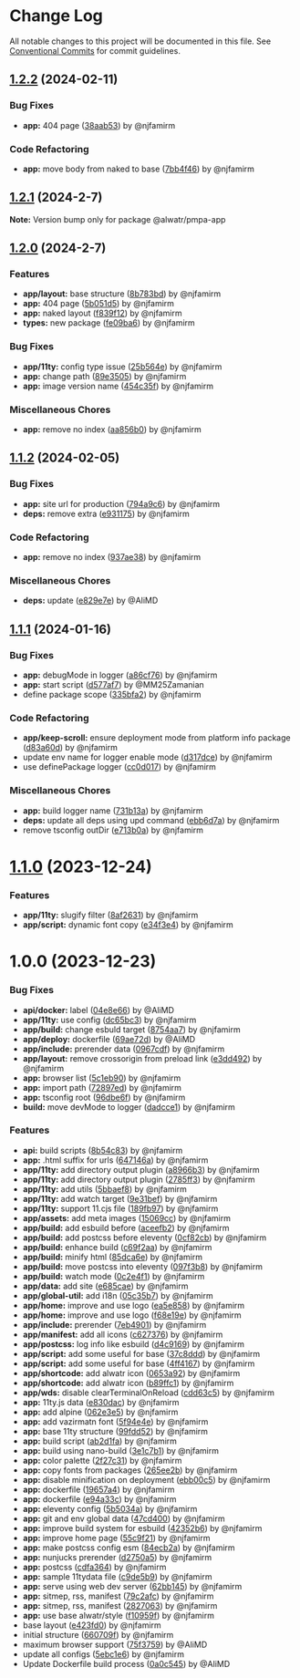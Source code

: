 # Change Log

All notable changes to this project will be documented in this file.
See [Conventional Commits](https://conventionalcommits.org) for commit guidelines.

## [1.2.2](https://github.com/Alwatr/pmpa/compare/v1.2.1...v1.2.2) (2024-02-11)

### Bug Fixes

* **app:** 404 page ([38aab53](https://github.com/Alwatr/pmpa/commit/38aab53ead4c4d37be7dc034482be3920f400fe3)) by @njfamirm

### Code Refactoring

* **app:** move body from naked to base ([7bb4f46](https://github.com/Alwatr/pmpa/commit/7bb4f4667edb782015d3d9fd8870d290d6e1bf21)) by @njfamirm

## [1.2.1](https://github.com/Alwatr/pmpa/compare/v1.2.0...v1.2.1) (2024-2-7)

**Note:** Version bump only for package @alwatr/pmpa-app

## [1.2.0](https://github.com/Alwatr/pmpa/compare/v1.1.2...v1.2.0) (2024-2-7)

### Features

* **app/layout:** base structure ([8b783bd](https://github.com/Alwatr/pmpa/commit/8b783bd350220eadbc738ec6cd460e5a5328943f)) by @njfamirm
* **app:** 404 page ([5b051d5](https://github.com/Alwatr/pmpa/commit/5b051d5bd63d8973860adc54b80395899bef701e)) by @njfamirm
* **app:** naked layout ([f839f12](https://github.com/Alwatr/pmpa/commit/f839f12a8590ed960f92a13f07c0c93c1a401061)) by @njfamirm
* **types:** new package ([fe09ba6](https://github.com/Alwatr/pmpa/commit/fe09ba61bc554eb5f595297fcd2bb9e313f6d646)) by @njfamirm

### Bug Fixes

* **app/11ty:** config type issue ([25b564e](https://github.com/Alwatr/pmpa/commit/25b564ef0be48cbeef7c77c02ead2ff22a44396c)) by @njfamirm
* **app:** change path ([89e3505](https://github.com/Alwatr/pmpa/commit/89e35052284e8d081807fa6c5e0a54d19499b02e)) by @njfamirm
* **app:** image version name ([454c35f](https://github.com/Alwatr/pmpa/commit/454c35fb338041b486d8158736d5c587dc525e4a)) by @njfamirm

### Miscellaneous Chores

* **app:** remove no index ([aa856b0](https://github.com/Alwatr/pmpa/commit/aa856b0a47c78c567b107b9d59785de895dbd0fe)) by @njfamirm

## [1.1.2](https://github.com/Alwatr/pmpa/compare/v1.1.1...v1.1.2) (2024-02-05)

### Bug Fixes

* **app:** site url for production ([794a9c6](https://github.com/Alwatr/pmpa/commit/794a9c6663632cf5607104c1e7015c49e8bf8496)) by @njfamirm
* **deps:** remove extra ([e931175](https://github.com/Alwatr/pmpa/commit/e931175a758a9c51f7e2c0a1607afc3fefe1b53c)) by @njfamirm

### Code Refactoring

* **app:** remove no index ([937ae38](https://github.com/Alwatr/pmpa/commit/937ae38f02440150bfc13f3d6e63de9e7015580d)) by @njfamirm

### Miscellaneous Chores

* **deps:** update ([e829e7e](https://github.com/Alwatr/pmpa/commit/e829e7ec56dd8d38de9a6fbd3618efa8cb655465)) by @AliMD

## [1.1.1](https://github.com/Alwatr/pmpa/compare/v1.1.0...v1.1.1) (2024-01-16)

### Bug Fixes

- **app:** debugMode in logger ([a86cf76](https://github.com/Alwatr/pmpa/commit/a86cf76bbbbe9b669b64703f66342876dcb7a7d7)) by @njfamirm
- **app:** start script ([d577af7](https://github.com/Alwatr/pmpa/commit/d577af7fd4064e76ccac82afd9a0242952015a38)) by @MM25Zamanian
- define package scope ([335bfa2](https://github.com/Alwatr/pmpa/commit/335bfa29f9330bbbaebeffa17fbe038336e13ae6)) by @njfamirm

### Code Refactoring

- **app/keep-scroll:** ensure deployment mode from platform info package ([d83a60d](https://github.com/Alwatr/pmpa/commit/d83a60d4bd81a887a7e0ad3d9c56f92215087378)) by @njfamirm
- update env name for logger enable mode ([d317dce](https://github.com/Alwatr/pmpa/commit/d317dce979a3b5cb311a44c787f5ff077e9f6c80)) by @njfamirm
- use definePackage logger ([cc0d017](https://github.com/Alwatr/pmpa/commit/cc0d017b11644c501080f708785ab80fcc476f23)) by @njfamirm

### Miscellaneous Chores

- **app:** build logger name ([731b13a](https://github.com/Alwatr/pmpa/commit/731b13ad5ec5598f9396344af190ca043c8e0872)) by @njfamirm
- **deps:** update all deps using upd command ([ebb6d7a](https://github.com/Alwatr/pmpa/commit/ebb6d7aa0115706d42009f770c76f9a40d31db09)) by @njfamirm
- remove tsconfig outDir ([e713b0a](https://github.com/Alwatr/pmpa/commit/e713b0a48ace5b1ea9185e7fff42f240af40c0f4)) by @njfamirm

# [1.1.0](https://github.com/Alwatr/pmpa/compare/v1.0.0...v1.1.0) (2023-12-24)

### Features

- **app/11ty:** slugify filter ([8af2631](https://github.com/Alwatr/pmpa/commit/8af26310b687e518d9d42c01187fef2438e15707)) by @njfamirm
- **app/script:** dynamic font copy ([e34f3e4](https://github.com/Alwatr/pmpa/commit/e34f3e49149497053b4874e3eef5cb1b1b47e052)) by @njfamirm

# 1.0.0 (2023-12-23)

### Bug Fixes

- **api/docker:** label ([04e8e66](https://github.com/Alwatr/pmpa/commit/04e8e666914c65f364cdcc16d7604461d2cc9f79)) by @AliMD
- **app/11ty:** use config ([dc65bc3](https://github.com/Alwatr/pmpa/commit/dc65bc30417fc7438cd6a8d7bcf5c5cc3825f57a)) by @njfamirm
- **app/build:** change esbuld target ([8754aa7](https://github.com/Alwatr/pmpa/commit/8754aa784780bad705c5f858e34471af5999cb9b)) by @njfamirm
- **app/deploy:** dockerfile ([69ae72d](https://github.com/Alwatr/pmpa/commit/69ae72d8528a64edf83ff417090e922703875b19)) by @AliMD
- **app/include:** prerender data ([0967cdf](https://github.com/Alwatr/pmpa/commit/0967cdf5626f85cd66203566bb4f97d54e8a031d)) by @njfamirm
- **app/layout:** remove crossorigin from preload link ([e3dd492](https://github.com/Alwatr/pmpa/commit/e3dd492bd5b0b9c3573b6d57c3cb037400762a0b)) by @njfamirm
- **app:** browser list ([5c1eb90](https://github.com/Alwatr/pmpa/commit/5c1eb903f5f369caef04c340c80ccc64a5242f31)) by @njfamirm
- **app:** import path ([72897ed](https://github.com/Alwatr/pmpa/commit/72897ed7923b5e4ca522c28d5f0c24a841f1e183)) by @njfamirm
- **app:** tsconfig root ([96dbe6f](https://github.com/Alwatr/pmpa/commit/96dbe6fe23dde862a2078483179f63f7b704bc3c)) by @njfamirm
- **build:** move devMode to logger ([dadcce1](https://github.com/Alwatr/pmpa/commit/dadcce168c21640b182cc50924850df9ccae4063)) by @njfamirm

### Features

- **api:** build scripts ([8b54c83](https://github.com/Alwatr/pmpa/commit/8b54c8382fced0798e3fb48788da7db22f5ebe74)) by @njfamirm
- **app:** .html suffix for urls ([647146a](https://github.com/Alwatr/pmpa/commit/647146ab1f65dcfaf03d3a0486e244ef1fe3526e)) by @njfamirm
- **app/11ty:** add directory output plugin ([a8966b3](https://github.com/Alwatr/pmpa/commit/a8966b3b06f1d90199143b1c57f969be584572d5)) by @njfamirm
- **app/11ty:** add directory output plugin ([2785ff3](https://github.com/Alwatr/pmpa/commit/2785ff3673777ae7731158f4f3fe01b7feb58df2)) by @njfamirm
- **app/11ty:** add utils ([5bbaef8](https://github.com/Alwatr/pmpa/commit/5bbaef867638a6513ce4d6f5c4a0b57b3948923c)) by @njfamirm
- **app/11ty:** add watch target ([9e31bef](https://github.com/Alwatr/pmpa/commit/9e31bef1c4adfb719be46947082b18150dd84532)) by @njfamirm
- **app/11ty:** support 11.cjs file ([189fb97](https://github.com/Alwatr/pmpa/commit/189fb979ea73ff5ce1c3d994f0f62e610dd2c485)) by @njfamirm
- **app/assets:** add meta images ([15069cc](https://github.com/Alwatr/pmpa/commit/15069ccd70577885c50d9b34b483443dd3e8e374)) by @njfamirm
- **app/build:** add esbuild before ([aceefb2](https://github.com/Alwatr/pmpa/commit/aceefb29a3802b0edbf09c63d6a81aa48d5d190c)) by @njfamirm
- **app/build:** add postcss before eleventy ([0cf82cb](https://github.com/Alwatr/pmpa/commit/0cf82cb8af84d21a29108eb01bb26ef25cf0afdf)) by @njfamirm
- **app/build:** enhance build ([c69f2aa](https://github.com/Alwatr/pmpa/commit/c69f2aa5da8639467a2711b7e0e47a833a2ba1e9)) by @njfamirm
- **app/build:** minify html ([85dca6e](https://github.com/Alwatr/pmpa/commit/85dca6e493da2378065a5c44602d322a7af2fba4)) by @njfamirm
- **app/build:** move postcss into eleventy ([097f3b8](https://github.com/Alwatr/pmpa/commit/097f3b8935241562c53ee8a81f0aa00c5ad6d0cc)) by @njfamirm
- **app/build:** watch mode ([0c2e4f1](https://github.com/Alwatr/pmpa/commit/0c2e4f111de023459e299819b0cc8bc66ebb1cd1)) by @njfamirm
- **app/data:** add site ([e685cae](https://github.com/Alwatr/pmpa/commit/e685cae5cf09a3619efa2a7b19567d1711c21d95)) by @njfamirm
- **app/global-util:** add i18n ([05c35b7](https://github.com/Alwatr/pmpa/commit/05c35b7d15f79acf26ddd15f05c104358c7c099c)) by @njfamirm
- **app/home:** improve and use logo ([ea5e858](https://github.com/Alwatr/pmpa/commit/ea5e858f81e98561c11d5a57bfc1aed1121c3ef5)) by @njfamirm
- **app/home:** improve and use logo ([f68e19e](https://github.com/Alwatr/pmpa/commit/f68e19e1dc6f540eb259ac072141c741efa7c19d)) by @njfamirm
- **app/include:** prerender ([7eb4901](https://github.com/Alwatr/pmpa/commit/7eb49011898415cc323a8017b55c3c25b3672ee3)) by @njfamirm
- **app/manifest:** add all icons ([c627376](https://github.com/Alwatr/pmpa/commit/c62737607a8873306d798e98335abf087946acb6)) by @njfamirm
- **app/postcss:** log info like esbuild ([d4c9169](https://github.com/Alwatr/pmpa/commit/d4c9169044af4b7df0c5c33b0b15a0942b60df39)) by @njfamirm
- **app/script:** add some useful for base ([37c8ddd](https://github.com/Alwatr/pmpa/commit/37c8ddd36c78f33c906cc825cf3c144fad49691c)) by @njfamirm
- **app/script:** add some useful for base ([4ff4167](https://github.com/Alwatr/pmpa/commit/4ff4167065f5ccb0e9b038df7954834f6000fe04)) by @njfamirm
- **app/shortcode:** add alwatr icon ([0653a92](https://github.com/Alwatr/pmpa/commit/0653a92bb90de6cb1d4c31903de618f392314eff)) by @njfamirm
- **app/shortcode:** add alwatr icon ([b89ffc1](https://github.com/Alwatr/pmpa/commit/b89ffc1f8ae81224dc04edfbecb9a0751de8d547)) by @njfamirm
- **app/wds:** disable clearTerminalOnReload ([cdd63c5](https://github.com/Alwatr/pmpa/commit/cdd63c54dc6357c1e199628b8b74a539dec379b7)) by @njfamirm
- **app:** 11ty.js data ([e830dac](https://github.com/Alwatr/pmpa/commit/e830dac10052661b7e466f46459945fc2351a929)) by @njfamirm
- **app:** add alpine ([062e3e5](https://github.com/Alwatr/pmpa/commit/062e3e570ed7d10ef36251bfb584c5fe64d3690d)) by @njfamirm
- **app:** add vazirmatn font ([5f94e4e](https://github.com/Alwatr/pmpa/commit/5f94e4e91c10e9bb95a3affb8d95998c349c5c02)) by @njfamirm
- **app:** base 11ty structure ([99fdd52](https://github.com/Alwatr/pmpa/commit/99fdd52021cb4f62006a8c642543acf7207b8fca)) by @njfamirm
- **app:** build script ([ab2d1fa](https://github.com/Alwatr/pmpa/commit/ab2d1fa8728a95b717c80d8fe36f9ea5984fbc0c)) by @njfamirm
- **app:** build using nano-build ([3e1c7b1](https://github.com/Alwatr/pmpa/commit/3e1c7b13f44a3933d8e9d11fdf8bde95379bc583)) by @njfamirm
- **app:** color palette ([2f27c31](https://github.com/Alwatr/pmpa/commit/2f27c31772dd5bd8480140855d879066dfe111e8)) by @njfamirm
- **app:** copy fonts from packages ([265ee2b](https://github.com/Alwatr/pmpa/commit/265ee2b42579764e869a53b92477640118c86bf5)) by @njfamirm
- **app:** disable minification on deployment ([ebb00c5](https://github.com/Alwatr/pmpa/commit/ebb00c565be01c446546eb4679fe2c66bf257cdf)) by @njfamirm
- **app:** dockerfile ([19657a4](https://github.com/Alwatr/pmpa/commit/19657a4456dff1241481e4f03ed19d008e2f2301)) by @njfamirm
- **app:** dockerfile ([e94a33c](https://github.com/Alwatr/pmpa/commit/e94a33c56dded0e3bc36d381a43071fa54e0d4e2)) by @njfamirm
- **app:** eleventy config ([5b5034a](https://github.com/Alwatr/pmpa/commit/5b5034a5aaaf4de42b8a305aa36c190984dcd20a)) by @njfamirm
- **app:** git and env global data ([47cd400](https://github.com/Alwatr/pmpa/commit/47cd400cd6a3e5c72d595feadfd04534519bc0ec)) by @njfamirm
- **app:** improve build system for esbuild ([42352b6](https://github.com/Alwatr/pmpa/commit/42352b6881acf0c709e3e908050139130c03552a)) by @njfamirm
- **app:** improve home page ([55c9f21](https://github.com/Alwatr/pmpa/commit/55c9f21aa9402dd38d344b9652abaa5038a0a972)) by @njfamirm
- **app:** make postcss config esm ([84ecb2a](https://github.com/Alwatr/pmpa/commit/84ecb2aad654dfe56ac347f8c339f6ad9f993392)) by @njfamirm
- **app:** nunjucks prerender ([d2750a5](https://github.com/Alwatr/pmpa/commit/d2750a579f3a37c5693c5dc0f50e4b588120dd7a)) by @njfamirm
- **app:** postcss ([cdfa364](https://github.com/Alwatr/pmpa/commit/cdfa3643d72d2c8402f2b075f778212c92ce91e0)) by @njfamirm
- **app:** sample 11tydata file ([c9de5b9](https://github.com/Alwatr/pmpa/commit/c9de5b93be68d96ba6c10b1ffc2cedd337980f81)) by @njfamirm
- **app:** serve using web dev server ([62bb145](https://github.com/Alwatr/pmpa/commit/62bb145814c19586349e104926ded394055b8b7f)) by @njfamirm
- **app:** sitmep, rss, manifest ([79c2afc](https://github.com/Alwatr/pmpa/commit/79c2afcf50438d8e7cff21d31275c24e46f9702b)) by @njfamirm
- **app:** sitmep, rss, manifest ([2827063](https://github.com/Alwatr/pmpa/commit/282706343d9881c301e00da65ce7307acaae22a4)) by @njfamirm
- **app:** use base alwatr/style ([f10959f](https://github.com/Alwatr/pmpa/commit/f10959f169f4a1e2e7d6b24842a231ee0b2109e4)) by @njfamirm
- base layout ([e423fd0](https://github.com/Alwatr/pmpa/commit/e423fd093eb5df9662a4b2f729816244debae2f9)) by @njfamirm
- initial structure ([660709f](https://github.com/Alwatr/pmpa/commit/660709f191a88940358292f83e90bd50fba24fba)) by @njfamirm
- maximum browser support ([75f3759](https://github.com/Alwatr/pmpa/commit/75f3759a4ab0cf4d9edc4dc23f5cfa011fb57cb6)) by @AliMD
- update all configs ([5ebc1e6](https://github.com/Alwatr/pmpa/commit/5ebc1e61d0175804f88a37bd4a897ba2b84fc118)) by @njfamirm
- Update Dockerfile build process ([0a0c545](https://github.com/Alwatr/pmpa/commit/0a0c5458cdc8022ce53eef21ea397e29e4cf00ee)) by @AliMD
